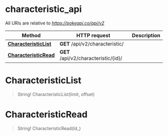# characteristic_api

All URIs are relative to *https://pokeapi.co/api/v2*

Method | HTTP request | Description
------------- | ------------- | -------------
[**CharacteristicList**](characteristic_api.md#CharacteristicList) | **GET** /api/v2/characteristic/ | 
[**CharacteristicRead**](characteristic_api.md#CharacteristicRead) | **GET** /api/v2/characteristic/{id}/ | 


<a name="CharacteristicList"></a>
# **CharacteristicList**
> String! CharacteristicList(limit, offset)


<a name="CharacteristicRead"></a>
# **CharacteristicRead**
> String! CharacteristicRead(Id_)


